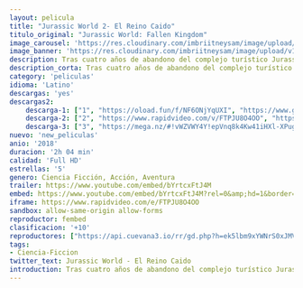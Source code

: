 ```yaml
---
layout: pelicula
title: "Jurassic World 2- El Reino Caido"
titulo_original: "Jurassic World: Fallen Kingdom"
image_carousel: 'https://res.cloudinary.com/imbriitneysam/image/upload/v1542502349/jurassica-poster-min.jpg'
image_banner: 'https://res.cloudinary.com/imbriitneysam/image/upload/v1542502350/jurassic-banner-min.jpg'
description: Tras cuatro años de abandono del complejo turístico Jurassic World, Isla Nublar sólo está habitada por los dinosaurios supervivientes. Cuando el volcán de la isla entra en erupción, Owen (Chris Pratt) y Claire (Bryce Dallas Howard) vuelven allí para rescatar a los dinosaurios de la extinción. Owen va en busca de Blue, el raptor al que crió mientras que Claire, que ha empezado a valorar a estas criaturas, se centra más en salvar al resto. Cuando llegan a la isla descubren una conspiración que pretende llevar al planeta de nuevo a la era prehistórica.
description_corta: Tras cuatro años de abandono del complejo turístico Jurassic World, Isla Nublar sólo está habitada por los dinosaurios supervivientes. Cuando el volcán de la isla entra en erupción, Owen (Chris Pratt) y Claire (Bryce Dallas Howard) vuelven..
category: 'peliculas'
idioma: 'Latino'
descargas: 'yes'
descargas2:
    descarga-1: ["1", "https://oload.fun/f/NF6ONjYqUXI", "https://www.google.com/s2/favicons?domain=openload.co","OpenLoad","https://res.cloudinary.com/imbriitneysam/image/upload/v1541473684/mexico.png", "Latino", "Full HD"]
    descarga-2: ["2", "https://www.rapidvideo.com/v/FTPJU8O4OO", "https://www.google.com/s2/favicons?domain=www.rapidvideo.com","RapidVideo","https://res.cloudinary.com/imbriitneysam/image/upload/v1541473684/mexico.png", "Latino", "Full HD"]
    descarga-3: ["3", "https://mega.nz/#!vWZVWY4Y!epVnq8k4Kw41iHXl-XPugyE1Sam5eIh3oyDhf8nK_8w", "https://www.google.com/s2/favicons?domain=mega.nz","Mega","https://res.cloudinary.com/imbriitneysam/image/upload/v1541473684/mexico.png", "Latino", "Full HD"]
nuevo: 'new_peliculas'
anio: '2018'
duracion: '2h 04 min'
calidad: 'Full HD'
estrellas: '5'
genero: Ciencia Ficción, Acción, Aventura
trailer: https://www.youtube.com/embed/bYrtcxFtJ4M
embed: https://www.youtube.com/embed/bYrtcxFtJ4M?rel=0&amp;hd=1&border=0&wmode=opaque&enablejsapi=1&modestbranding=1&controls=1&showinfo=1
iframe: https://www.rapidvideo.com/e/FTPJU8O4OO
sandbox: allow-same-origin allow-forms
reproductor: fembed
clasificacion: '+10'
reproductores: ["https://api.cuevana3.io/rr/gd.php?h=ek5lbm9xYWNrS0xJMVp5b21KREk0dFBLbjVkaHhkRGdrOG1jbnBpUnhhS1ZtYVp6ZXBhVDNOdlhvWlY4Mkk3a3VNYWpyR216anFPNnRLS2tpOXVXNXF1U3FadVkyUT09"]
tags:
- Ciencia-Ficcion
twitter_text: Jurassic World - El Reino Caido
introduction: Tras cuatro años de abandono del complejo turístico Jurassic World, Isla Nublar sólo está habitada por los dinosaurios supervivientes. Cuando el volcán de la isla entra en erupción, Owen (Chris Pratt) y Claire (Bryce Dallas Howard) vuelven..
---
```












